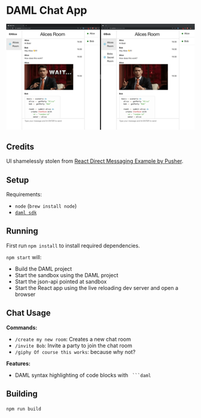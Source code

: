 # DAML Chat App

![Screenshot](doc/screenshot.png)

## Credits

UI shamelessly stolen from [React Direct Messaging Example by Pusher](https://pusher.com/tutorials/react-direct-messaging).

## Setup

Requirements:
  - `node` (`brew install node`)
  - [`daml sdk`](https://docs.daml.com/getting-started/installation.html)

## Running

First run `npm install` to install required dependencies.

`npm start` will:
  - Build the DAML project
  - Start the sandbox using the DAML project
  - Start the json-api pointed at sandbox
  - Start the React app using the live reloading dev server and open a browser

## Chat Usage

**Commands:**
  - `/create my new room`: Creates a new chat room
  - `/invite Bob`: Invite a party to join the chat room
  - `/giphy Of course this works`: because why not?

**Features:**
 - DAML syntax highlighting of code blocks with ` ```daml`

## Building

`npm run build`